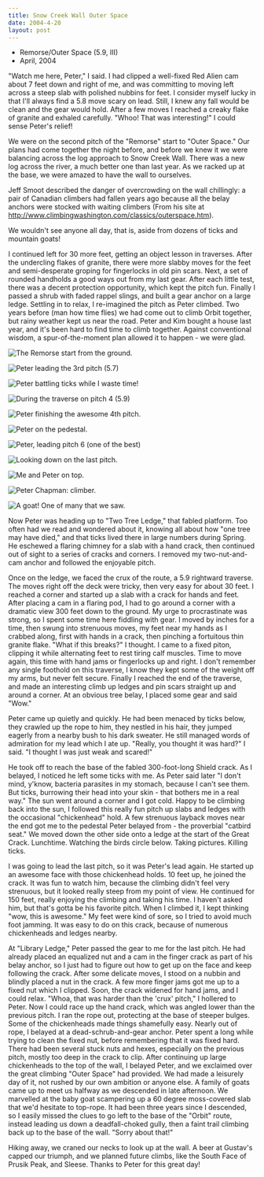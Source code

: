 ```yaml
---
title: Snow Creek Wall Outer Space
date: 2004-4-20
layout: post
---
```


* Remorse/Outer Space (5.9, III)
* April, 2004

"Watch me here, Peter," I said. I had clipped a well-fixed Red Alien
cam about 7 feet down and right of me, and was committing to moving
left across a steep slab with polished nubbins for feet. I consider
myself lucky in that I'll always find a 5.8 move scary on lead. Still,
I knew any fall would be clean and the gear would hold. After a few
moves I reached a creaky flake of granite and exhaled carefully.
"Whoo! That was interesting!" I could sense Peter's relief!

We were on the second pitch of the "Remorse" start to "Outer Space."
Our plans had come together the night before, and before we knew it we
were balancing across the log approach to Snow Creek Wall. There was a
new log across the river, a much better one than last year. As we
racked up at the base, we were amazed to have the wall to ourselves.


Jeff Smoot described the danger of overcrowding on the wall
chillingly: a pair of Canadian climbers had fallen years ago because
all the belay anchors were stocked with waiting climbers
(From his site at
http://www.climbingwashington.com/classics/outerspace.htm).

We wouldn't see anyone all day, that is, aside from dozens of ticks
and mountain goats!

I continued left for 30 more feet, getting an object lesson in
traverses. After the undercling flakes of granite, there were more
slabby moves for the feet and semi-desperate groping for fingerlocks
in old pin scars. Next, a set of rounded handholds a good ways out
from my last gear. After each little test, there was a decent
protection opportunity, which kept the pitch fun. Finally I passed a
shrub with faded rappel slings, and built a gear anchor on a large
ledge. Settling in to relax, I re-imagined the pitch as Peter
climbed. Two years before (man how time flies) we had come out to
climb Orbit together, but rainy weather kept us near the road. Peter
and Kim bought a house last year, and it's been hard to find time to
climb together. Against conventional wisdom, a spur-of-the-moment plan
allowed it to happen - we were glad.

![The Remorse start from the ground.](images/articles/trips/2004/routefromground.jpg)

![Peter leading the 3rd pitch (5.7)](images/articles/trips/2004/pitch3lead.jpg)

![Peter battling ticks while I waste time!](images/articles/trips/2004/peterticks.jpg)

![During the traverse on pitch 4 (5.9)](images/articles/trips/2004/pitch4trav.jpg)

![Peter finishing the awesome 4th pitch.](images/articles/trips/2004/pitch4peter.jpg)

![Peter on the pedestal.](images/articles/trips/2004/toppitch5.jpg)

![Peter, leading pitch 6 (one of the best)](images/articles/trips/2004/pitch6peter.jpg)

![Looking down on the last pitch.](images/articles/trips/2004/lastpitch.jpg)

![Me and Peter on top.](images/articles/trips/2004/summittimed.jpg)

![Peter Chapman: climber.](images/articles/trips/2004/petertop.jpg)

![A goat! One of many that we saw.](images/articles/trips/2004/goattopfun.jpg)

Now Peter was heading up to "Two Tree Ledge," that fabled
platform. Too often had we read and wondered about it, knowing all
about how "one tree may have died," and that ticks lived there in
large numbers during Spring. He eschewed a flaring chimney for a slab
with a hand crack, then continued out of sight to a series of cracks
and corners. I removed my two-nut-and-cam anchor and followed the
enjoyable pitch.

Once on the ledge, we faced the crux of the route, a 5.9 rightward
traverse. The moves right off the deck were tricky, then very easy for
about 30 feet. I reached a corner and started up a slab with a crack
for hands and feet. After placing a cam in a flaring pod, I had to go
around a corner with a dramatic view 300 feet down to the ground. My
urge to procrastinate was strong, so I spent some time here fiddling
with gear. I moved by inches for a time, then swung into strenuous
moves, my feet near my hands as I crabbed along, first with hands in a
crack, then pinching a fortuitous thin granite flake.  "What if this
breaks?" I thought. I came to a fixed piton, clipping it while
alternating feet to rest tiring calf muscles. Time to move again, this
time with hand jams or fingerlocks up and right. I don't remember any
single foothold on this traverse, I know they kept some of the weight
off my arms, but never felt secure. Finally I reached the end of the
traverse, and made an interesting climb up ledges and pin scars
straight up and around a corner. At an obvious tree belay, I placed
some gear and said "Wow."

Peter came up quietly and quickly. He had been menaced by ticks below,
they crawled up the rope to him, they nestled in his hair, they jumped
eagerly from a nearby bush to his dark sweater. He still managed words
of admiration for my lead which I ate up. "Really, you thought it was
hard?" I said. "I thought I was just weak and scared!"

He took off to reach the base of the fabled 300-foot-long Shield
crack. As I belayed, I noticed he left some ticks with me. As Peter
said later "I don't mind, y'know, bacteria parasites in my stomach,
because I can't see them. But ticks, burrowing their head into your
skin - that bothers me in a real way." The sun went around a corner
and I got cold. Happy to be climbing back into the sun, I followed
this really fun pitch up slabs and ledges with the occasional
"chickenhead" hold. A few strenuous layback moves near the end got me
to the pedestal Peter belayed from - the proverbial "catbird seat." We
moved down the other side onto a ledge at the start of the Great
Crack. Lunchtime. Watching the birds circle below.  Taking
pictures. Killing ticks.

I was going to lead the last pitch, so it was Peter's lead again. He
started up an awesome face with those chickenhead holds. 10 feet up,
he joined the crack. It was fun to watch him, because the climbing
didn't feel very strenuous, but it looked really steep from my point
of view. He continued for 150 feet, really enjoying the climbing and
taking his time. I haven't asked him, but that's gotta be his favorite
pitch. When I climbed it, I kept thinking "wow, this is awesome." My
feet were kind of sore, so I tried to avoid much foot jamming. It was
easy to do on this crack, because of numerous chickenheads and ledges
nearby.



At "Library Ledge," Peter passed the gear to me for the last pitch. He
had already placed an equalized nut and a cam in the finger crack as
part of his belay anchor, so I just had to figure out how to get up on
the face and keep following the crack. After some delicate moves, I
stood on a nubbin and blindly placed a nut in the crack. A few more
finger jams got me up to a fixed nut which I clipped. Soon, the crack
widened for hand jams, and I could relax. "Whoa, that was harder than
the 'crux' pitch," I hollered to Peter. Now I could race up the hand
crack, which was angled lower than the previous pitch.  I ran the rope
out, protecting at the base of steeper bulges. Some of the
chickenheads made things shamefully easy. Nearly out of rope, I
belayed at a dead-schrub-and-gear anchor. Peter spent a long while
trying to clean the fixed nut, before remembering that it was fixed
hard. There had been several stuck nuts and hexes, especially on the
previous pitch, mostly too deep in the crack to clip.  After
continuing up large chickenheads to the top of the wall, I belayed
Peter, and we exclaimed over the great climbing "Outer Space" had
provided. We had made a leisurely day of it, not rushed by our own
ambition or anyone else. A family of goats came up to meet us halfway
as we descended in late afternoon.  We marvelled at the baby goat
scampering up a 60 degree moss-covered slab that we'd hesitate to
top-rope. It had been three years since I descended, so I easily
missed the clues to go left to the base of the "Orbit" route, instead
leading us down a deadfall-choked gully, then a faint trail climbing
back up to the base of the wall. "Sorry about that!"

Hiking away, we craned our necks to look up at the wall. A beer at
Gustav's capped our triumph, and we planned future climbs, like the
South Face of Prusik Peak, and Sleese. Thanks to Peter for this great
day!

